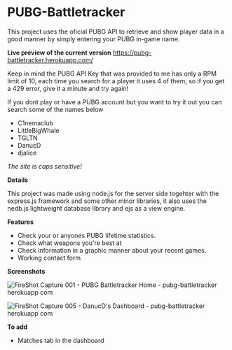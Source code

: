 # PUBG-Battletracker
This project uses the oficial PUBG API to retrieve and show player data in a good manner by simply entering your PUBG in-game name.

**Live preview of the current version**
https://pubg-battletracker.herokuapp.com/

Keep in mind the PUBG API Key that was provided to me has only a RPM limit of 10, each time you search for a player it uses 4 of them, so if you get a 429 error, give it a minute and try again!

If you dont play or have a PUBG account but you want to try it out you can search some of the names below
* C1nemaclub
* LittleBigWhale
* TGLTN
* DanucD
* djalice

*The site is caps sensitive!*

**Details**

This project was made using node.js for the server side togehter with the express.js framework and some other minor libraries, it also uses the nedb.js lightweight database library and ejs as a view engine.

**Features**

* Check your or anyones PUBG lifetime statistics.
* Check what weapons you're best at
* Check information in a  graphic manner about your recent games.
* Working contact form

**Screenshots**


![FireShot Capture 001 - PUBG Battletracker Home - pubg-battletracker herokuapp com](https://user-images.githubusercontent.com/98051106/167229913-a9d674ca-abde-4059-8274-2b40fbbc9644.png)

![FireShot Capture 005 - DanucD's Dashboard - pubg-battletracker herokuapp com](https://user-images.githubusercontent.com/98051106/167230031-bd3ad193-5952-42b4-bd2b-c5e4d2b83bcb.png)



**To add**
* Matches tab in the dashboard
